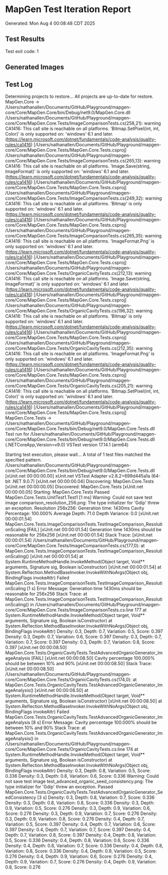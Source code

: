# MapGen Test Iteration Report
Generated: Mon Aug  4 00:08:48 CDT 2025

## Test Results
Test exit code: 1

## Generated Images

## Test Log
  Determining projects to restore...
  All projects are up-to-date for restore.
  MapGen.Core -> /Users/nathanallen/Documents/GitHub/Playground/mapgen-core/Core/MapGen.Core/bin/Debug/net9.0/MapGen.Core.dll
/Users/nathanallen/Documents/GitHub/Playground/mapgen-core/Core/MapGen.Core.Tests/ImageComparisonTests.cs(258,21): warning CA1416: This call site is reachable on all platforms. 'Bitmap.SetPixel(int, int, Color)' is only supported on: 'windows' 6.1 and later. (https://learn.microsoft.com/dotnet/fundamentals/code-analysis/quality-rules/ca1416) [/Users/nathanallen/Documents/GitHub/Playground/mapgen-core/Core/MapGen.Core.Tests/MapGen.Core.Tests.csproj]
/Users/nathanallen/Documents/GitHub/Playground/mapgen-core/Core/MapGen.Core.Tests/ImageComparisonTests.cs(265,13): warning CA1416: This call site is reachable on all platforms. 'Image.Save(string, ImageFormat)' is only supported on: 'windows' 6.1 and later. (https://learn.microsoft.com/dotnet/fundamentals/code-analysis/quality-rules/ca1416) [/Users/nathanallen/Documents/GitHub/Playground/mapgen-core/Core/MapGen.Core.Tests/MapGen.Core.Tests.csproj]
/Users/nathanallen/Documents/GitHub/Playground/mapgen-core/Core/MapGen.Core.Tests/ImageComparisonTests.cs(249,32): warning CA1416: This call site is reachable on all platforms. 'Bitmap' is only supported on: 'windows' 6.1 and later. (https://learn.microsoft.com/dotnet/fundamentals/code-analysis/quality-rules/ca1416) [/Users/nathanallen/Documents/GitHub/Playground/mapgen-core/Core/MapGen.Core.Tests/MapGen.Core.Tests.csproj]
/Users/nathanallen/Documents/GitHub/Playground/mapgen-core/Core/MapGen.Core.Tests/ImageComparisonTests.cs(265,35): warning CA1416: This call site is reachable on all platforms. 'ImageFormat.Png' is only supported on: 'windows' 6.1 and later. (https://learn.microsoft.com/dotnet/fundamentals/code-analysis/quality-rules/ca1416) [/Users/nathanallen/Documents/GitHub/Playground/mapgen-core/Core/MapGen.Core.Tests/MapGen.Core.Tests.csproj]
/Users/nathanallen/Documents/GitHub/Playground/mapgen-core/Core/MapGen.Core.Tests/OrganicCavityTests.cs(212,13): warning CA1416: This call site is reachable on all platforms. 'Image.Save(string, ImageFormat)' is only supported on: 'windows' 6.1 and later. (https://learn.microsoft.com/dotnet/fundamentals/code-analysis/quality-rules/ca1416) [/Users/nathanallen/Documents/GitHub/Playground/mapgen-core/Core/MapGen.Core.Tests/MapGen.Core.Tests.csproj]
/Users/nathanallen/Documents/GitHub/Playground/mapgen-core/Core/MapGen.Core.Tests/OrganicCavityTests.cs(196,32): warning CA1416: This call site is reachable on all platforms. 'Bitmap' is only supported on: 'windows' 6.1 and later. (https://learn.microsoft.com/dotnet/fundamentals/code-analysis/quality-rules/ca1416) [/Users/nathanallen/Documents/GitHub/Playground/mapgen-core/Core/MapGen.Core.Tests/MapGen.Core.Tests.csproj]
/Users/nathanallen/Documents/GitHub/Playground/mapgen-core/Core/MapGen.Core.Tests/OrganicCavityTests.cs(212,35): warning CA1416: This call site is reachable on all platforms. 'ImageFormat.Png' is only supported on: 'windows' 6.1 and later. (https://learn.microsoft.com/dotnet/fundamentals/code-analysis/quality-rules/ca1416) [/Users/nathanallen/Documents/GitHub/Playground/mapgen-core/Core/MapGen.Core.Tests/MapGen.Core.Tests.csproj]
/Users/nathanallen/Documents/GitHub/Playground/mapgen-core/Core/MapGen.Core.Tests/OrganicCavityTests.cs(205,21): warning CA1416: This call site is reachable on all platforms. 'Bitmap.SetPixel(int, int, Color)' is only supported on: 'windows' 6.1 and later. (https://learn.microsoft.com/dotnet/fundamentals/code-analysis/quality-rules/ca1416) [/Users/nathanallen/Documents/GitHub/Playground/mapgen-core/Core/MapGen.Core.Tests/MapGen.Core.Tests.csproj]
  MapGen.Core.Tests -> /Users/nathanallen/Documents/GitHub/Playground/mapgen-core/Core/MapGen.Core.Tests/bin/Debug/net9.0/MapGen.Core.Tests.dll
Test run for /Users/nathanallen/Documents/GitHub/Playground/mapgen-core/Core/MapGen.Core.Tests/bin/Debug/net9.0/MapGen.Core.Tests.dll (.NETCoreApp,Version=v9.0)
VSTest version 17.14.1 (arm64)

Starting test execution, please wait...
A total of 1 test files matched the specified pattern.
/Users/nathanallen/Documents/GitHub/Playground/mapgen-core/Core/MapGen.Core.Tests/bin/Debug/net9.0/MapGen.Core.Tests.dll
[xUnit.net 00:00:00.00] xUnit.net VSTest Adapter v2.8.2+699d445a1a (64-bit .NET 9.0.7)
[xUnit.net 00:00:00.04]   Discovering: MapGen.Core.Tests
[xUnit.net 00:00:00.05]   Discovered:  MapGen.Core.Tests
[xUnit.net 00:00:00.05]   Starting:    MapGen.Core.Tests
  Passed MapGen.Core.Tests.UnitTest1.Test1 [1 ms]
Warning: Could not save test image comparison_resolution_256.png: The type initializer for 'Gdip' threw an exception.
Resolution 256x256:
  Generation time: 1430ms
  Cavity Percentage: 100.000%
  Average Depth: 71.0
  Depth Variance: 0.0
[xUnit.net 00:00:01.54]     MapGen.Core.Tests.ImageComparisonTests.TestImageComparison_ResolutionScaling [FAIL]
[xUnit.net 00:00:01.54]       Generation time 1430ms should be reasonable for 256x256
[xUnit.net 00:00:01.54]       Stack Trace:
[xUnit.net 00:00:01.54]         /Users/nathanallen/Documents/GitHub/Playground/mapgen-core/Core/MapGen.Core.Tests/ImageComparisonTests.cs(177,0): at MapGen.Core.Tests.ImageComparisonTests.TestImageComparison_ResolutionScaling()
[xUnit.net 00:00:01.54]            at System.RuntimeMethodHandle.InvokeMethod(Object target, Void** arguments, Signature sig, Boolean isConstructor)
[xUnit.net 00:00:01.54]            at System.Reflection.MethodBaseInvoker.InvokeWithNoArgs(Object obj, BindingFlags invokeAttr)
  Failed MapGen.Core.Tests.ImageComparisonTests.TestImageComparison_ResolutionScaling [1 s]
  Error Message:
   Generation time 1430ms should be reasonable for 256x256
  Stack Trace:
     at MapGen.Core.Tests.ImageComparisonTests.TestImageComparison_ResolutionScaling() in /Users/nathanallen/Documents/GitHub/Playground/mapgen-core/Core/MapGen.Core.Tests/ImageComparisonTests.cs:line 177
   at System.RuntimeMethodHandle.InvokeMethod(Object target, Void** arguments, Signature sig, Boolean isConstructor)
   at System.Reflection.MethodBaseInvoker.InvokeWithNoArgs(Object obj, BindingFlags invokeAttr)
Density: 0.3, Depth: 0.7, Variation: 0.5, Score: 0.397
Density: 0.3, Depth: 0.7, Variation: 0.6, Score: 0.397
Density: 0.3, Depth: 0.7, Variation: 0.7, Score: 0.397
Density: 0.3, Depth: 0.7, Variation: 0.8, Score: 0.397
[xUnit.net 00:00:08.50]     MapGen.Core.Tests.OrganicCavityTests.TestAdvancedOrganicGenerator_ImageAnalysis [FAIL]
[xUnit.net 00:00:08.50]       Cavity percentage 100.000% should be between 10% and 90%
[xUnit.net 00:00:08.50]       Stack Trace:
[xUnit.net 00:00:08.50]         /Users/nathanallen/Documents/GitHub/Playground/mapgen-core/Core/MapGen.Core.Tests/OrganicCavityTests.cs(174,0): at MapGen.Core.Tests.OrganicCavityTests.TestAdvancedOrganicGenerator_ImageAnalysis()
[xUnit.net 00:00:08.50]            at System.RuntimeMethodHandle.InvokeMethod(Object target, Void** arguments, Signature sig, Boolean isConstructor)
[xUnit.net 00:00:08.50]            at System.Reflection.MethodBaseInvoker.InvokeWithNoArgs(Object obj, BindingFlags invokeAttr)
  Failed MapGen.Core.Tests.OrganicCavityTests.TestAdvancedOrganicGenerator_ImageAnalysis [8 s]
  Error Message:
   Cavity percentage 100.000% should be between 10% and 90%
  Stack Trace:
     at MapGen.Core.Tests.OrganicCavityTests.TestAdvancedOrganicGenerator_ImageAnalysis() in /Users/nathanallen/Documents/GitHub/Playground/mapgen-core/Core/MapGen.Core.Tests/OrganicCavityTests.cs:line 174
   at System.RuntimeMethodHandle.InvokeMethod(Object target, Void** arguments, Signature sig, Boolean isConstructor)
   at System.Reflection.MethodBaseInvoker.InvokeWithNoArgs(Object obj, BindingFlags invokeAttr)
Density: 0.3, Depth: 0.8, Variation: 0.5, Score: 0.336
Density: 0.3, Depth: 0.8, Variation: 0.6, Score: 0.336
Warning: Could not save test image test_advanced_organic_seed_consistency.png: The type initializer for 'Gdip' threw an exception.
  Passed MapGen.Core.Tests.OrganicCavityTests.TestAdvancedOrganicGenerator_SeedConsistency [3 s]
Density: 0.3, Depth: 0.8, Variation: 0.7, Score: 0.336
Density: 0.3, Depth: 0.8, Variation: 0.8, Score: 0.336
Density: 0.3, Depth: 0.9, Variation: 0.5, Score: 0.276
Density: 0.3, Depth: 0.9, Variation: 0.6, Score: 0.276
Density: 0.3, Depth: 0.9, Variation: 0.7, Score: 0.276
Density: 0.3, Depth: 0.9, Variation: 0.8, Score: 0.276
Density: 0.4, Depth: 0.7, Variation: 0.5, Score: 0.397
Density: 0.4, Depth: 0.7, Variation: 0.6, Score: 0.397
Density: 0.4, Depth: 0.7, Variation: 0.7, Score: 0.397
Density: 0.4, Depth: 0.7, Variation: 0.8, Score: 0.397
Density: 0.4, Depth: 0.8, Variation: 0.5, Score: 0.336
Density: 0.4, Depth: 0.8, Variation: 0.6, Score: 0.336
Density: 0.4, Depth: 0.8, Variation: 0.7, Score: 0.336
Density: 0.4, Depth: 0.8, Variation: 0.8, Score: 0.336
Density: 0.4, Depth: 0.9, Variation: 0.5, Score: 0.276
Density: 0.4, Depth: 0.9, Variation: 0.6, Score: 0.276
Density: 0.4, Depth: 0.9, Variation: 0.7, Score: 0.276
Density: 0.4, Depth: 0.9, Variation: 0.8, Score: 0.276
